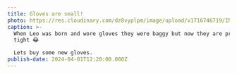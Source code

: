 ```yaml
---
title: Gloves are small!
photo: https://res.cloudinary.com/dz8vyplpm/image/upload/v1716746719/IMG_9349_a64mc4.jpg
caption: >-
  When Leo was born and wore gloves they were baggy but now they are pretty
  tight 😂

  Lets buy some new gloves.
publish-date: 2024-04-01T12:20:00.000Z
---
```

